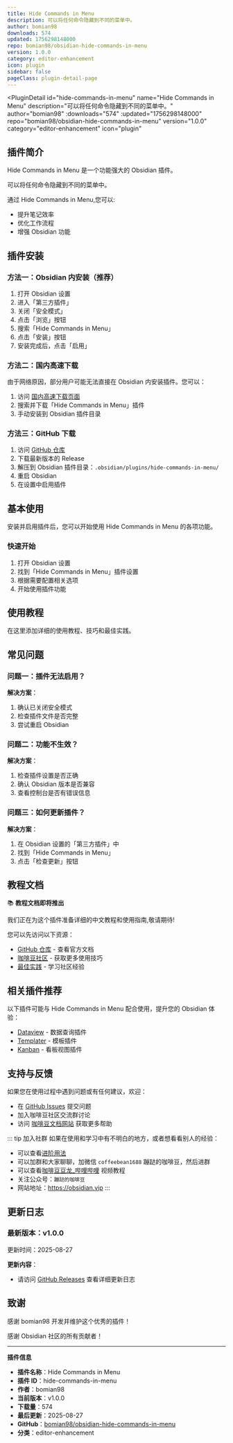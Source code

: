 ```yaml
---
title: Hide Commands in Menu
description: 可以将任何命令隐藏到不同的菜单中。
author: bomian98
downloads: 574
updated: 1756298148000
repo: bomian98/obsidian-hide-commands-in-menu
version: 1.0.0
category: editor-enhancement
icon: plugin
sidebar: false
pageClass: plugin-detail-page
---
```


<PluginDetail
  id="hide-commands-in-menu"
  name="Hide Commands in Menu"
  description="可以将任何命令隐藏到不同的菜单中。"
  author="bomian98"
  :downloads="574"
  :updated="1756298148000"
  repo="bomian98/obsidian-hide-commands-in-menu"
  version="1.0.0"
  category="editor-enhancement"
  icon="plugin"
>

<!-- AUTO_GENERATED_START -->
## 插件简介

Hide Commands in Menu 是一个功能强大的 Obsidian 插件。

可以将任何命令隐藏到不同的菜单中。

通过 Hide Commands in Menu,您可以:

- 提升笔记效率
- 优化工作流程
- 增强 Obsidian 功能

<!-- AUTO_GENERATED_END -->

<!-- AUTO_GENERATED_START -->
## 插件安装

### 方法一：Obsidian 内安装（推荐）

1. 打开 Obsidian 设置
2. 进入「第三方插件」
3. 关闭「安全模式」
4. 点击「浏览」按钮
5. 搜索「Hide Commands in Menu」
6. 点击「安装」按钮
7. 安装完成后，点击「启用」

### 方法二：国内高速下载

由于网络原因，部分用户可能无法直接在 Obsidian 内安装插件。您可以：

1. 访问 [国内高速下载页面](/zh/documentation/obsidian-plugins-download.html)
2. 搜索并下载「Hide Commands in Menu」插件
3. 手动安装到 Obsidian 插件目录

### 方法三：GitHub 下载

1. 访问 [GitHub 仓库](https://github.com/bomian98/obsidian-hide-commands-in-menu)
2. 下载最新版本的 Release
3. 解压到 Obsidian 插件目录：`.obsidian/plugins/hide-commands-in-menu/`
4. 重启 Obsidian
5. 在设置中启用插件

## 基本使用

安装并启用插件后，您可以开始使用 Hide Commands in Menu 的各项功能。

### 快速开始

1. 打开 Obsidian 设置
2. 找到「Hide Commands in Menu」插件设置
3. 根据需要配置相关选项
4. 开始使用插件功能

<!-- AUTO_GENERATED_END -->

<!-- CUSTOM_CONTENT_START:tutorial -->
## 使用教程

在这里添加详细的使用教程、技巧和最佳实践。

<!-- CUSTOM_CONTENT_END:tutorial -->

<!-- SHARED_CONTENT_START -->
## 常见问题

### 问题一：插件无法启用？

**解决方案**：
1. 确认已关闭安全模式
2. 检查插件文件是否完整
3. 尝试重启 Obsidian

### 问题二：功能不生效？

**解决方案**：
1. 检查插件设置是否正确
2. 确认 Obsidian 版本是否兼容
3. 查看控制台是否有错误信息

### 问题三：如何更新插件？

**解决方案**：
1. 在 Obsidian 设置的「第三方插件」中
2. 找到「Hide Commands in Menu」
3. 点击「检查更新」按钮

## 教程文档

📚 **教程文档即将推出**

我们正在为这个插件准备详细的中文教程和使用指南,敬请期待!

您可以先访问以下资源：
- [GitHub 仓库](https://github.com/bomian98/obsidian-hide-commands-in-menu) - 查看官方文档
- [咖啡豆社区](/zh/bases/) - 获取更多使用技巧
- [最佳实践](/zh/best-practices/) - 学习社区经验

## 相关插件推荐

以下插件可能与 Hide Commands in Menu 配合使用，提升您的 Obsidian 体验：

- [Dataview](/zh/plugins/dataview.html) - 数据查询插件
- [Templater](/zh/plugins/templater-obsidian.html) - 模板插件
- [Kanban](/zh/plugins/obsidian-kanban.html) - 看板视图插件

## 支持与反馈

如果您在使用过程中遇到问题或有任何建议，欢迎：

- 在 [GitHub Issues](https://github.com/bomian98/obsidian-hide-commands-in-menu/issues) 提交问题
- 加入咖啡豆社区交流群讨论
- 访问 [咖啡豆文档网站](https://obsidian.vip) 获取更多帮助

::: tip 加入社群
如果在使用和学习中有不明白的地方，或者想看看别人的经验：
- 可以查看[进阶用法](/zh/advanced)
- 可以加群和大家聊聊，加微信 `coffeebean1688` 蹦跶的咖啡豆，然后进群
- 可以查看[咖啡豆豆龙_哔哩哔哩](https://space.bilibili.com/618777356) 视频教程
- 关注公众号：`蹦跶的咖啡豆`
- 网站地址：https://obsidian.vip
:::
<!-- SHARED_CONTENT_END -->

<!-- AUTO_GENERATED_START -->
## 更新日志

### 最新版本：v1.0.0

更新时间：2025-08-27

**更新内容**：
- 请访问 [GitHub Releases](https://github.com/bomian98/obsidian-hide-commands-in-menu/releases) 查看详细更新日志

## 致谢

感谢 bomian98 开发并维护这个优秀的插件！

感谢 Obsidian 社区的所有贡献者！

---

**插件信息**
- **插件名称**：Hide Commands in Menu
- **插件 ID**：hide-commands-in-menu
- **作者**：bomian98
- **当前版本**：v1.0.0
- **下载量**：574
- **最后更新**：2025-08-27
- **GitHub**：[bomian98/obsidian-hide-commands-in-menu](https://github.com/bomian98/obsidian-hide-commands-in-menu)
- **分类**：editor-enhancement
<!-- AUTO_GENERATED_END -->

</PluginDetail>

